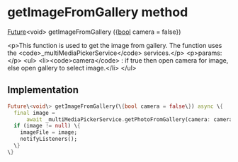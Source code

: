 


# getImageFromGallery method








[Future](https:api.flutter.dev/flutter/dart-async/Future-class.html)&lt;void\> getImageFromGallery
(\{[bool](https:api.flutter.dev/flutter/dart-core/bool-class.html) camera = false\})





\<p\>This function is used to get the image from gallery.
The function uses the \<code\>_multiMediaPickerService\</code\> services.\</p\>
\<p\>params:\</p\>
\<ul\>
\<li\>\<code\>camera\</code\> : if true then open camera for image, else open gallery to select image.\</li\>
\</ul\>



## Implementation

```dart
Future\<void\> getImageFromGallery(\{bool camera = false\}) async \{
  final image =
      await _multiMediaPickerService.getPhotoFromGallery(camera: camera);
  if (image != null) \{
    imageFile = image;
    notifyListeners();
  \}
\}
```







